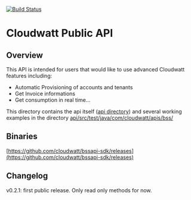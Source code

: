 [![Build Status](https://api.travis-ci.org/cloudwatt/bssapi-sdk.svg)](https://travis-ci.org/cloudwatt/bssapi-sdk)

Cloudwatt Public API
====================

Overview
--------

This API is intended for users that would like to use advanced Cloudwatt features including:

- Automatic Provisioning of accounts and tenants
- Get Invoice informations
- Get consumption in real time...

This directory contains the api itself ([api directory](api/README.md)) and several working examples in the directory [api/src/test/java/com/cloudwatt/apis/bss/](./api/src/test/java/com/cloudwatt/apis/bss/)

Binaries
--------
[https://github.com/cloudwatt/bssapi-sdk/releases](https://github.com/cloudwatt/bssapi-sdk/releases)

Changelog
---------
v0.2.1: first public release. Only read only methods for now.
